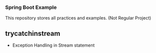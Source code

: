 ### Spring Boot Example
This repository stores all practices and examples. (Not Regular Project)
## trycatchinstream
* Exception Handling in Stream statement
